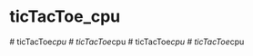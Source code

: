 # ticTacToe_cpu
#   t i c T a c T o e _ c p u  
 #   t i c T a c T o e _ c p u  
 #   t i c T a c T o e _ c p u  
 #   t i c T a c T o e _ c p u  
 